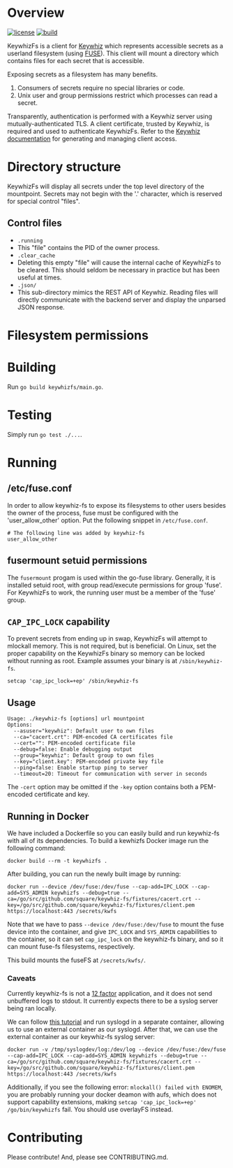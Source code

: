 # Overview

[![license](https://img.shields.io/badge/license-apache_2.0-red.svg?style=flat)](https://raw.githubusercontent.com/square/keywhiz-fs/master/LICENSE)
[![build](https://img.shields.io/travis/square/keywhiz-fs/master.svg?style=flat)](https://travis-ci.org/square/keywhiz-fs)

KeywhizFs is a client for [Keywhiz][1] which represents accessible secrets as a userland filesystem (using [FUSE][2]). This client will mount a directory which contains files for each secret that is accessible.

Exposing secrets as a filesystem has many benefits.

1. Consumers of secrets require no special libraries or code.
2. Unix user and group permissions restrict which processes can read a secret.

Transparently, authentication is performed with a Keywhiz server using mutually-authenticated TLS. A client certificate, trusted by Keywhiz, is required and used to authenticate KeywhizFs. Refer to the [Keywhiz documentation][1] for generating and managing client access.

# Directory structure

KeywhizFs will display all secrets under the top level directory of the mountpoint. Secrets may not begin with the '.' character, which is reserved for special control "files".

## Control files

- `.running`
 - This "file" contains the PID of the owner process.
- `.clear_cache`
 - Deleting this empty "file" will cause the internal cache of KeywhizFs to be cleared. This should seldom be necessary in practice but has been useful at times.
- `.json/`
 - This sub-directory mimics the REST API of Keywhiz. Reading files will directly communicate with the backend server and display the unparsed JSON response.

# Filesystem permissions

# Building

Run `go build keywhizfs/main.go`.

# Testing

Simply run `go test ./...`.

# Running

## /etc/fuse.conf

In order to allow keywhiz-fs to expose its filesystems to other users besides the owner of the process, fuse must be configured with the 'user_allow_other' option. Put the following snippet in `/etc/fuse.conf`.

```
# The following line was added by keywhiz-fs
user_allow_other
```

## fusermount setuid permissions

The `fusermount` progam is used within the go-fuse library. Generally, it is installed setuid root, with group read/execute permissions for group 'fuse'. For KeywhizFs to work, the running user must be a member of the 'fuse' group.

## `CAP_IPC_LOCK` capability

To prevent secrets from ending up in swap, KeywhizFs will attempt to mlockall memory. This is not required, but is beneficial. On Linux, set the proper capability on the KeywhizFs binary so memory can be locked without running as root. Example assumes your binary is at `/sbin/keywhiz-fs`.

```
setcap 'cap_ipc_lock=+ep' /sbin/keywhiz-fs
```

## Usage

```
Usage: ./keywhiz-fs [options] url mountpoint
Options:
  --asuser="keywhiz": Default user to own files
  --ca="cacert.crt": PEM-encoded CA certificates file
  --cert="": PEM-encoded certificate file
  --debug=false: Enable debugging output
  --group="keywhiz": Default group to own files
  --key="client.key": PEM-encoded private key file
  --ping=false: Enable startup ping to server
  --timeout=20: Timeout for communication with server in seconds
```

The `-cert` option may be omitted if the `-key` option contains both a PEM-encoded certificate and key.

## Running in Docker

We have included a Dockerfile so you can easily build and run keywhiz-fs with all of its dependencies. To build a kewhizfs Docker image run the following command:

```
docker build --rm -t keywhizfs .
```

After building, you can run the newly built image by running:

```
docker run --device /dev/fuse:/dev/fuse --cap-add=IPC_LOCK --cap-add=SYS_ADMIN keywhizfs --debug=true --ca=/go/src/github.com/square/keywhiz-fs/fixtures/cacert.crt --key=/go/src/github.com/square/keywhiz-fs/fixtures/client.pem https://localhost:443 /secrets/kwfs
```

Note that we have to pass `--device /dev/fuse:/dev/fuse` to mount the fuse device into the container, and give `IPC_LOCK` and `SYS_ADMIN` capabilities to the container, so it can set `cap_ipc_lock` on the keywhiz-fs binary, and so it can mount fuse-fs filesystems, respectively.

This build mounts the fuseFS at `/secrets/kwfs/`.

### Caveats

Currently keywhiz-fs is not a [12 factor](http://12factor.net/) application, and it does not send unbuffered logs to stdout. It currently expects there to be a syslog server being ran locally.

We can follow [this tutorial](https://jpetazzo.github.io/2014/08/24/syslog-docker/) and run syslogd in a separate container, allowing us to use an external container as our syslogd. After that, we can use the external container as our keywhiz-fs syslog server:

```
docker run -v /tmp/syslogdev/log:/dev/log --device /dev/fuse:/dev/fuse --cap-add=IPC_LOCK --cap-add=SYS_ADMIN keywhizfs --debug=true --ca=/go/src/github.com/square/keywhiz-fs/fixtures/cacert.crt --key=/go/src/github.com/square/keywhiz-fs/fixtures/client.pem https://localhost:443 /secrets/kwfs
```

Additionally, if you see the following error: `mlockall() failed with ENOMEM`, you are probably running your docker deamon with aufs, which does not support capability extensions, making `setcap 'cap_ipc_lock=+ep' /go/bin/keywhizfs` fail. You should use overlayFS instead.

# Contributing

Please contribute! And, please see CONTRIBUTING.md.

[1]: https://square.github.io/keywhiz
[2]: http://fuse.sourceforge.net/
